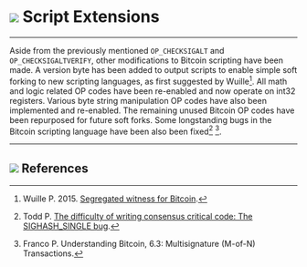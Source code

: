 # <img class="dcr-icon" src="/img/dcr-icons/Code.svg" /> Script Extensions

---

Aside from the previously mentioned `OP_CHECKSIGALT` and `OP_CHECKSIGALTVERIFY`,
other modifications to Bitcoin scripting have been made.
A version byte has been added to output scripts to enable simple soft forking to
new scripting languages, as first suggested by Wuille[^1].
All math and logic related OP codes have been re-enabled and now operate on int32 registers.
Various byte string manipulation OP codes have also been implemented and re-enabled.
The remaining unused Bitcoin OP codes have been repurposed for future soft forks.
Some longstanding bugs in the Bitcoin scripting language have been also been fixed[^2] [^3].

---

## <img class="dcr-icon" src="/img/dcr-icons/Sources.svg" /> References

[^1]: Wuille P. 2015. [Segregated witness for Bitcoin](https://prezi.com/lyghixkrguao/segregated-witness-and-deploying-it-for-bitcoin/).
[^2]: Todd P. [The difficulty of writing consensus critical code: The SIGHASH_SINGLE bug](https://decred.org/research/todd2014.pdf).
[^3]: Franco P. Understanding Bitcoin, 6.3: Multisignature (M-of-N) Transactions.
